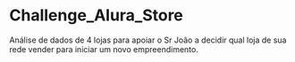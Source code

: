 # Challenge_Alura_Store
Análise de dados de 4 lojas para apoiar o Sr João a decidir qual loja de sua rede vender para iniciar um novo empreendimento.
